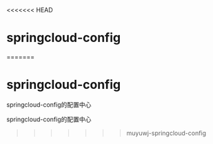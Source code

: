 <<<<<<< HEAD
# springcloud-config
=======
# springcloud-config
springcloud-config的配置中心

springcloud-config的配置中心
>>>>>>> muyuwj-springcloud-config
